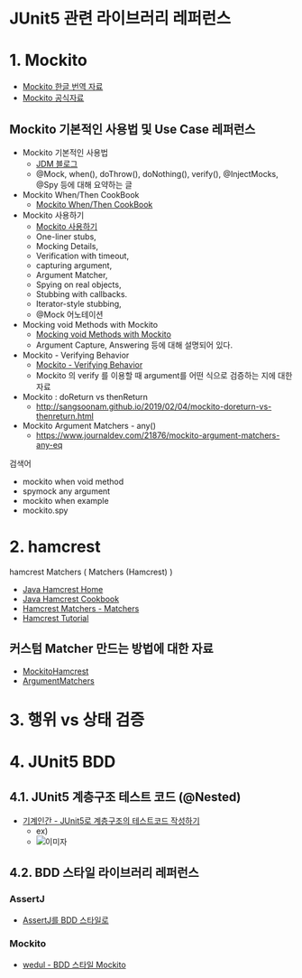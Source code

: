# JUnit5 관련 라이브러리 레퍼런스

# 1. Mockito

- [Mockito 한글 번역 자료](https://github.com/mockito/mockito/wiki/Mockito-features-in-Korean)
- [Mockito 공식자료](https://www.javadoc.io/static/org.mockito/mockito-core/3.3.3/org/mockito/Mockito.html)

## Mockito 기본적인 사용법 및 Use Case 레퍼런스

- Mockito 기본적인 사용법 
  - [JDM 블로그](https://jdm.kr/blog/222)
  - @Mock, when(), doThrow(), doNothing(), verify(), @InjectMocks, @Spy 등에 대해 요약하는 글
- Mockito When/Then CookBook
  - [Mockito When/Then CookBook](https://www.baeldung.com/mockito-behavior)
- Mockito 사용하기
  - [Mockito 사용하기](https://bestalign.github.io/2016/07/10/intro-mockito-2/)
  - One-liner stubs, 
  - Mocking Details, 
  - Verification with timeout, 
  - capturing argument, 
  - Argument Matcher, 
  - Spying on real objects, 
  - Stubbing with callbacks. 
  - Iterator-style stubbing, 
  - @Mock 어노테이션
- Mocking void Methods with Mockito
  - [Mocking void Methods with Mockito](https://www.baeldung.com/mockito-void-methods)
  - Argument Capture, Answering 등에 대해 설명되어 있다.
- Mockito - Verifying Behavior
  - [Mockito - Verifying Behavior](https://www.tutorialspoint.com/mockito/mockito_verifying_behavior.htm)
  - Mockito 의 verify 를 이용할 때 argument를 어떤 식으로 검증하는 지에 대한 자료
- Mockito : doReturn vs thenReturn
  - http://sangsoonam.github.io/2019/02/04/mockito-doreturn-vs-thenreturn.html
- Mockito Argument Matchers - any()
  - https://www.journaldev.com/21876/mockito-argument-matchers-any-eq

검색어
- mockito when void method
- spymock any argument
- mockito when example
- mockito.spy



# 2. hamcrest

hamcrest Matchers ( Matchers (Hamcrest) )

- [Java Hamcrest Home](http://hamcrest.org/JavaHamcrest/index)
- [Java Hamcrest Cookbook](https://www.baeldung.com/hamcrest-collections-arrays)
- [Hamcrest Matchers - Matchers](http://hamcrest.org/JavaHamcrest/javadoc/1.3/org/hamcrest/Matchers.html)
- [Hamcrest Tutorial](http://hamcrest.org/JavaHamcrest/tutorial)

## 커스텀 Matcher 만드는 방법에 대한 자료

- [MockitoHamcrest](https://www.javadoc.io/static/org.mockito/mockito-core/3.3.3/org/mockito/hamcrest/MockitoHamcrest.html)
- [ArgumentMatchers](https://www.javadoc.io/static/org.mockito/mockito-core/3.3.3/org/mockito/ArgumentMatchers.html)

# 3. 행위 vs 상태 검증



# 4. JUnit5 BDD

## 4.1. JUnit5 계층구조 테스트 코드 (@Nested)

- [기계인간 - JUnit5로 계층구조의 테스트코드 작성하기](https://johngrib.github.io/wiki/junit5-nested/)
  - ex)
  - ![이미자](https://johngrib.github.io/post-img/junit5-nested/test-kor.png)



## 4.2. BDD 스타일 라이브러리 레퍼런스

### AssertJ

- [AssertJ를 BDD 스타일로](https://cheese10yun.github.io/junit5-in-spring/#assertj-1)

### Mockito

- [wedul - BDD 스타일 Mockito](https://wedul.site/648)

